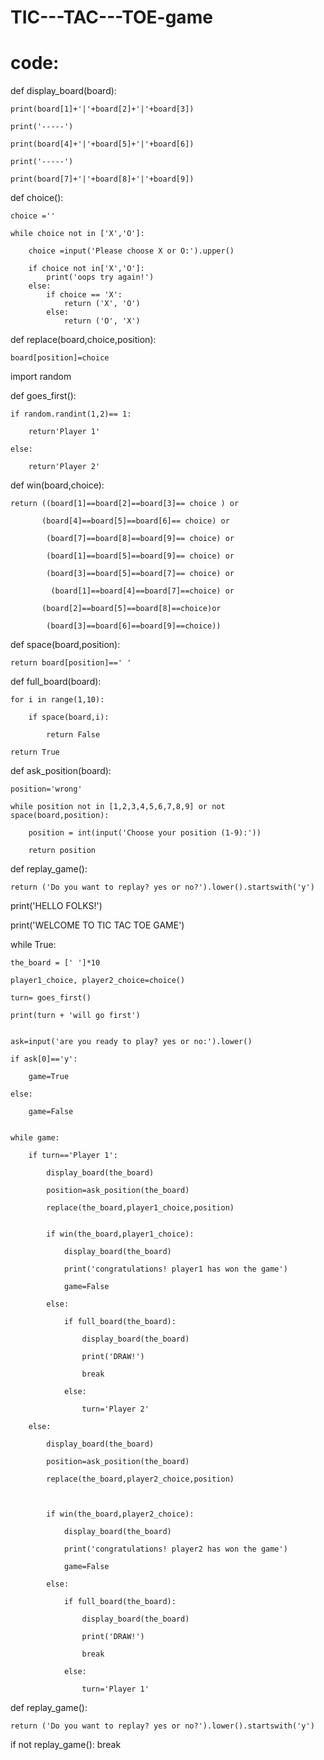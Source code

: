 # TIC---TAC---TOE-game

# code: 

def display_board(board):

    print(board[1]+'|'+board[2]+'|'+board[3])

    print('-----')

    print(board[4]+'|'+board[5]+'|'+board[6])

    print('-----')

    print(board[7]+'|'+board[8]+'|'+board[9])


def choice():

    choice =''

    while choice not in ['X','O']:

        choice =input('Please choose X or O:').upper()
        
        if choice not in['X','O']:
            print('oops try again!')
        else:
            if choice == 'X':
                return ('X', 'O')
            else:
                return ('O', 'X')

          
def replace(board,choice,position):

    board[position]=choice


import random

def goes_first():

    if random.randint(1,2)== 1:

        return'Player 1'

    else:

        return'Player 2'


def win(board,choice):

    return ((board[1]==board[2]==board[3]== choice ) or

           (board[4]==board[5]==board[6]== choice) or

            (board[7]==board[8]==board[9]== choice) or

            (board[1]==board[5]==board[9]== choice) or

            (board[3]==board[5]==board[7]== choice) or
            
             (board[1]==board[4]==board[7]==choice) or
            
           (board[2]==board[5]==board[8]==choice)or
            
            (board[3]==board[6]==board[9]==choice))


def space(board,position):

    return board[position]==' '


def full_board(board):

    for i in range(1,10):

        if space(board,i):

            return False

    return True


def ask_position(board):

    position='wrong'

    while position not in [1,2,3,4,5,6,7,8,9] or not space(board,position):

        position = int(input('Choose your position (1-9):'))

        return position


def replay_game():

    return ('Do you want to replay? yes or no?').lower().startswith('y')


print('HELLO FOLKS!')

print('WELCOME TO TIC TAC TOE GAME')


while True:

   
    the_board = [' ']*10

    player1_choice, player2_choice=choice()

    turn= goes_first()

    print(turn + 'will go first')

   
    ask=input('are you ready to play? yes or no:').lower()

    if ask[0]=='y':

        game=True

    else:

        game=False


    while game:

        if turn=='Player 1':

            display_board(the_board)

            position=ask_position(the_board)

            replace(the_board,player1_choice,position)

           
            if win(the_board,player1_choice):

                display_board(the_board)

                print('congratulations! player1 has won the game')

                game=False

            else:

                if full_board(the_board):

                    display_board(the_board)

                    print('DRAW!')

                    break

                else:

                    turn='Player 2'

        else:

            display_board(the_board)

            position=ask_position(the_board)

            replace(the_board,player2_choice,position)

           

            if win(the_board,player2_choice):

                display_board(the_board)

                print('congratulations! player2 has won the game')

                game=False

            else:

                if full_board(the_board):

                    display_board(the_board)

                    print('DRAW!')

                    break

                else:

                    turn='Player 1'
                    
def replay_game():

    return ('Do you want to replay? yes or no?').lower().startswith('y')


if not replay_game():
    break
    
